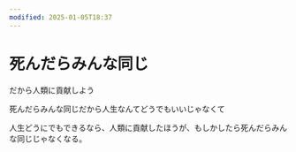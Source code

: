 ```yaml
---
modified: 2025-01-05T18:37
---
```

# 死んだらみんな同じ

だから人類に貢献しよう

死んだらみんな同じだから人生なんてどうでもいいじゃなくて

人生どうにでもできるなら、人類に貢献したほうが、もしかしたら死んだらみんな同じじゃなくなる。